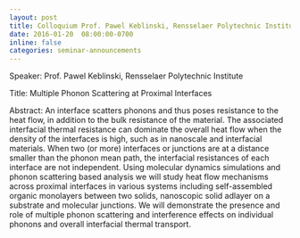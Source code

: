 ```yaml
---
layout: post
title: Colloquium Prof. Pawel Keblinski, Rensselaer Polytechnic Institute
date: 2016-01-20  08:00:00-0700
inline: false
categories: seminar-announcements
---
```


Speaker: Prof. Pawel Keblinski, Rensselaer Polytechnic Institute

Title: Multiple Phonon Scattering at Proximal Interfaces

Abstract: An interface scatters phonons and thus poses resistance to the heat flow, in addition to the bulk resistance of the material. The associated interfacial thermal resistance can dominate the overall heat flow when the density of the interfaces is high, such as in nanoscale and interfacial materials. When two (or more) interfaces or junctions are at a distance smaller than the phonon mean path, the interfacial resistances of each interface are not independent. Using molecular dynamics simulations and phonon scattering based analysis we will study heat flow mechanisms across proximal interfaces in various systems including self-assembled organic monolayers between two solids, nanoscopic solid adlayer on a substrate and molecular junctions. We will demonstrate the presence and role of multiple phonon scattering and interference effects on individual phonons and overall interfacial thermal transport.

